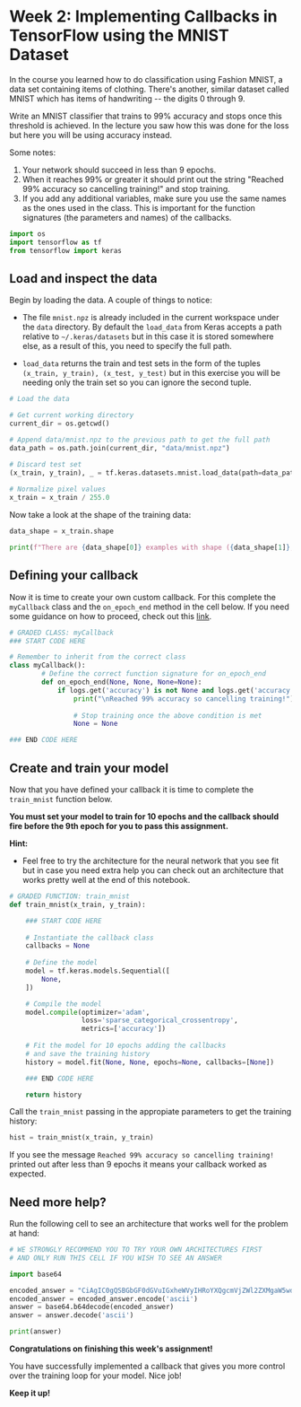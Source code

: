 # Week 2: Implementing Callbacks in TensorFlow using the MNIST Dataset

In the course you learned how to do classification using Fashion MNIST, a data set containing items of clothing. There's another, similar dataset called MNIST which has items of handwriting -- the digits 0 through 9.

Write an MNIST classifier that trains to 99% accuracy and stops once this threshold is achieved. In the lecture you saw how this was done for the loss but here you will be using accuracy instead.

Some notes:
1. Your network should succeed in less than 9 epochs.
2. When it reaches 99% or greater it should print out the string "Reached 99% accuracy so cancelling training!" and stop training.
3. If you add any additional variables, make sure you use the same names as the ones used in the class. This is important for the function signatures (the parameters and names) of the callbacks.


```python
import os
import tensorflow as tf
from tensorflow import keras
```

## Load and inspect the data

Begin by loading the data. A couple of things to notice:

- The file `mnist.npz` is already included in the current workspace under the `data` directory. By default the `load_data` from Keras accepts a path relative to `~/.keras/datasets` but in this case it is stored somewhere else, as a result of this, you need to specify the full path.

- `load_data` returns the train and test sets in the form of the tuples `(x_train, y_train), (x_test, y_test)` but in this exercise you will be needing only the train set so you can ignore the second tuple.


```python
# Load the data

# Get current working directory
current_dir = os.getcwd()

# Append data/mnist.npz to the previous path to get the full path
data_path = os.path.join(current_dir, "data/mnist.npz")

# Discard test set
(x_train, y_train), _ = tf.keras.datasets.mnist.load_data(path=data_path)
        
# Normalize pixel values
x_train = x_train / 255.0
```

Now take a look at the shape of the training data:


```python
data_shape = x_train.shape

print(f"There are {data_shape[0]} examples with shape ({data_shape[1]}, {data_shape[2]})")
```

## Defining your callback

Now it is time to create your own custom callback. For this complete the `myCallback` class and the `on_epoch_end` method in the cell below. If you need some guidance on how to proceed, check out this [link](https://www.tensorflow.org/guide/keras/custom_callback).


```python
# GRADED CLASS: myCallback
### START CODE HERE

# Remember to inherit from the correct class
class myCallback():
        # Define the correct function signature for on_epoch_end
        def on_epoch_end(None, None, None=None):
            if logs.get('accuracy') is not None and logs.get('accuracy') > 0.99:
                print("\nReached 99% accuracy so cancelling training!") 
                
                # Stop training once the above condition is met
                None = None

### END CODE HERE

```

## Create and train your model

Now that you have defined your callback it is time to complete the `train_mnist` function below. 

**You must set your model to train for 10 epochs and the callback should fire before the 9th epoch for you to pass this assignment.**

**Hint:**
- Feel free to try the architecture for the neural network that you see fit but in case you need extra help you can check out an architecture that works pretty well at the end of this notebook.


```python
# GRADED FUNCTION: train_mnist
def train_mnist(x_train, y_train):

    ### START CODE HERE
    
    # Instantiate the callback class
    callbacks = None
    
    # Define the model
    model = tf.keras.models.Sequential([ 
        None,
    ]) 

    # Compile the model
    model.compile(optimizer='adam', 
                  loss='sparse_categorical_crossentropy', 
                  metrics=['accuracy']) 
    
    # Fit the model for 10 epochs adding the callbacks
    # and save the training history
    history = model.fit(None, None, epochs=None, callbacks=[None])

    ### END CODE HERE

    return history
```

Call the `train_mnist` passing in the appropiate parameters to get the training history:


```python
hist = train_mnist(x_train, y_train)
```

If you see the message `Reached 99% accuracy so cancelling training!` printed out after less than 9 epochs it means your callback worked as expected. 

## Need more help?

Run the following cell to see an architecture that works well for the problem at hand:


```python
# WE STRONGLY RECOMMEND YOU TO TRY YOUR OWN ARCHITECTURES FIRST
# AND ONLY RUN THIS CELL IF YOU WISH TO SEE AN ANSWER

import base64

encoded_answer = "CiAgIC0gQSBGbGF0dGVuIGxheWVyIHRoYXQgcmVjZWl2ZXMgaW5wdXRzIHdpdGggdGhlIHNhbWUgc2hhcGUgYXMgdGhlIGltYWdlcwogICAtIEEgRGVuc2UgbGF5ZXIgd2l0aCA1MTIgdW5pdHMgYW5kIFJlTFUgYWN0aXZhdGlvbiBmdW5jdGlvbgogICAtIEEgRGVuc2UgbGF5ZXIgd2l0aCAxMCB1bml0cyBhbmQgc29mdG1heCBhY3RpdmF0aW9uIGZ1bmN0aW9uCg=="
encoded_answer = encoded_answer.encode('ascii')
answer = base64.b64decode(encoded_answer)
answer = answer.decode('ascii')

print(answer)
```

**Congratulations on finishing this week's assignment!**

You have successfully implemented a callback that gives you more control over the training loop for your model. Nice job!

**Keep it up!**

